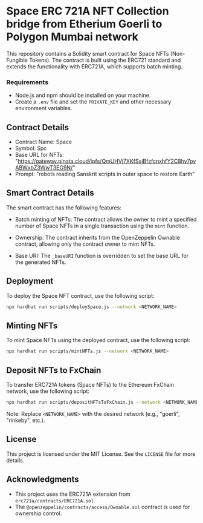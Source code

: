 # Space ERC 721A NFT Collection bridge from Etherium Goerli to Polygon Mumbai network  

This repository contains a Solidity smart contract for Space NFTs (Non-Fungible Tokens). The contract is built using the ERC721 standard and extends the functionality with ERC721A, which supports batch minting.
### Requirements 

- Node.js and npm should be installed on your machine.
- Create a `.env` file and set the `PRIVATE_KEY` and other necessary environment variables.
  
## Contract Details

- Contract Name: Space
- Symbol: Spc
- Base URL for NFTs: "https://gateway.pinata.cloud/ipfs/QmUHVj7XKfSsjBfzfcnxhfY2C8hv7pvABWxbZ3WwT3EG9N/"
- Prompt: "robots reading Sanskrit scripts in outer space to restore Earth"
  

## Smart Contract Details

The smart contract has the following features:

- Batch minting of NFTs: The contract allows the owner to mint a specified number of Space NFTs in a single transaction using the `mint` function.

- Ownership: The contract inherits from the OpenZeppelin Ownable contract, allowing only the contract owner to mint NFTs.

- Base URI: The `_baseURI` function is overridden to set the base URL for the generated NFTs.

## Deployment

To deploy the Space NFT contract, use the following script:

```bash
npx hardhat run scripts/deploySpace.js --network <NETWORK_NAME>
```

## Minting NFTs

To mint Space NFTs using the deployed contract, use the following script:

```bash
npx hardhat run scripts/mintNFTs.js --network <NETWORK_NAME>
```

## Deposit NFTs to FxChain

To transfer ERC721A tokens (Space NFTs) to the Ethereum FxChain network, use the following script:

```bash
npx hardhat run scripts/depositNFTsToFxChain.js --network <NETWORK_NAME>
```

Note: Replace `<NETWORK_NAME>` with the desired network (e.g., "goerli", "rinkeby", etc.).



## License

This project is licensed under the MIT License. See the `LICENSE` file for more details.

## Acknowledgments

- This project uses the ERC721A extension from `erc721a/contracts/ERC721A.sol`.
- The `@openzeppelin/contracts/access/Ownable.sol` contract is used for ownership control.
